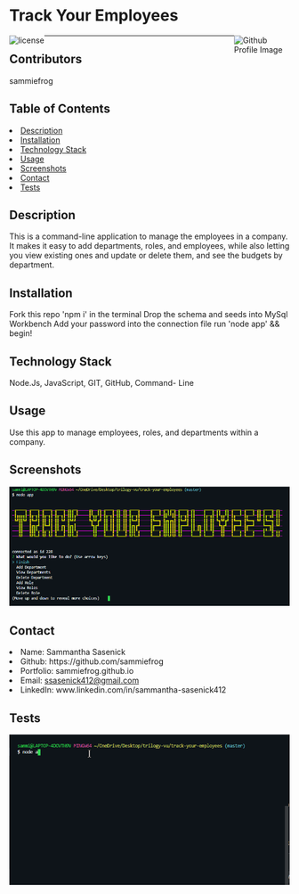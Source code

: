 # Track Your Employees
<img align="left" src="https://img.shields.io/badge/License-MIT-green" alt="license">
<img align="right" width="100" height="100" src="https://avatars0.githubusercontent.com/u/59233248?v=4" alt="Github Profile Image"><hr>
  
## Contributors
sammiefrog

## Table of Contents
<li><a href="#description">Description</a></li>  
<li><a href="#installation">Installation</a></li> 
<li><a href="#tech">Technology Stack</a></li> 
<li><a href="#usage">Usage</a></li> 
<li><a href="#screenshots">Screenshots</a></li> 
<li><a href="#contact">Contact</a></li> 
<li><a href="#tests">Tests</a></li> 
  
<h2 id= "description">Description</h2>
This is a command-line application to manage the employees in a company. It makes it easy to add departments, roles, and employees, while also letting you view existing ones and update or delete them, and see the budgets by department.
  
<h2 id= "installation">Installation</h2>
Fork this repo
'npm i' in the terminal 
Drop the schema and seeds into MySql Workbench
Add your password into the connection file
run 'node app' &&  begin!
    
<h2 id= "technology">Technology Stack</h2>
 Node.Js, JavaScript, GIT, GitHub, Command- Line
  
<h2 id= "usage">Usage</h2>
Use this app to manage employees, roles, and departments within a company.

<h2 id = "screenshots">Screenshots</h2>
<img src="/images/mainmenu.png" alt="pic of menu">

<h2 id= "contact">Contact</h2>
<li>Name: Sammantha Sasenick</li> 
<li>Github: https://github.com/sammiefrog</li> 
<li>Portfolio: sammiefrog.github.io</li>
<li>Email: <a href="mailto:ssasenick412@gmail.com" target="_blank">ssasenick412@gmail.com</a></li> 
<li>LinkedIn: www.linkedin.com/in/sammantha-sasenick412</li> 
    
<h2 id= "tests">Tests</h2>
<img src="/images/example.gif" alt="gif of working app">
